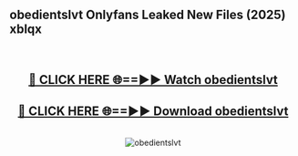 <h2>obedientslvt Onlyfans Leaked New Files (2025) xblqx</h2>
<br>
<div align="center">
<h2><a href="https://mediafiles.top/obedientslvt&ref=git" rel="nofollow">🔴 CLICK HERE 🌐==►► Watch obedientslvt</a></h2>
<h2><a href="https://mediafiles.top/obedientslvt&ref=git" rel="nofollow">🔴 CLICK HERE 🌐==►► Download obedientslvt</a></h2>
<br>
<a href="https://mediafiles.top/obedientslvt&ref=git" rel="nofollow" data-target="animated-image.originalLink"><img src="https://i.ibb.co.com/xMMVF88/686577567.gif" alt="obedientslvt" style="max-width: 100%; display: inline-block;" data-target="animated-image.originalImage"></a>
</div>
<br>
<br>